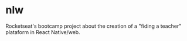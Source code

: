 # nlw
 Rocketseat's bootcamp project about the creation of a "fiding a teacher" plataform in React Native/web. 
